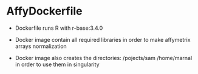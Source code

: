 # AffyDockerfile

- Dockerfile runs R with r-base:3.4.0

- Docker image contain all required libraries in order to make affymetrix arrays normalization

- Docker image also creates the directories: /pojects/sam /home/marnal in order to use them in singularity
